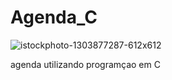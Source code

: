 # Agenda_C

![istockphoto-1303877287-612x612](https://github.com/nojirilucas/Agenda_C/assets/103136574/1ae2dfe6-9152-48ce-a2fb-7a25da3bc82b)

agenda utilizando programçao em C
